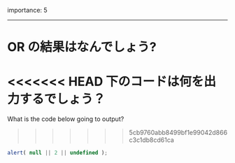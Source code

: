 importance: 5

---

# OR の結果はなんでしょう?

<<<<<<< HEAD
下のコードは何を出力するでしょう？
=======
What is the code below going to output?
>>>>>>> 5cb9760abb8499bf1e99042d866c3c1db8cd61ca

```js
alert( null || 2 || undefined );
```
